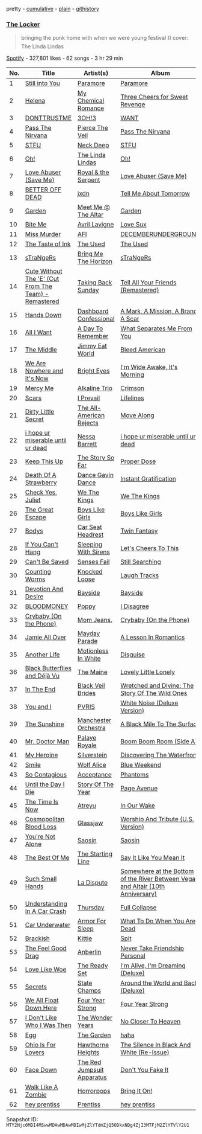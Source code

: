 pretty - [cumulative](/playlists/cumulative/37i9dQZF1DWYmDNATMglFU.md) - [plain](/playlists/plain/37i9dQZF1DWYmDNATMglFU) - [githistory](https://github.githistory.xyz/mackorone/spotify-playlist-archive/blob/main/playlists/plain/37i9dQZF1DWYmDNATMglFU)

### [The Locker](https://open.spotify.com/playlist/37i9dQZF1DWYmDNATMglFU)

> bringing the punk home with when we were young festival ⛓ cover: The Linda Lindas

[Spotify](https://open.spotify.com/user/spotify) - 327,801 likes - 62 songs - 3 hr 29 min

| No. | Title | Artist(s) | Album | Length |
|---|---|---|---|---|
| 1 | [Still into You](https://open.spotify.com/track/1yjY7rpaAQvKwpdUliHx0d) | [Paramore](https://open.spotify.com/artist/74XFHRwlV6OrjEM0A2NCMF) | [Paramore](https://open.spotify.com/album/4sgYpkIASM1jVlNC8Wp9oF) | 3:36 |
| 2 | [Helena](https://open.spotify.com/track/5dTHtzHFPyi8TlTtzoz1J9) | [My Chemical Romance](https://open.spotify.com/artist/7FBcuc1gsnv6Y1nwFtNRCb) | [Three Cheers for Sweet Revenge](https://open.spotify.com/album/3DuiGV3J09SUhvp8gqNx8h) | 3:24 |
| 3 | [DONTTRUSTME](https://open.spotify.com/track/5jzX4dWVQeBTtfBaXnMRt5) | [3OH!3](https://open.spotify.com/artist/0FWzNDaEu9jdgcYTbcOa4F) | [WANT](https://open.spotify.com/album/6MSOHtUiG49Grd7BdZrRUm) | 3:12 |
| 4 | [Pass The Nirvana](https://open.spotify.com/track/5SDhI2jKg0S5fzEEqPCHiV) | [Pierce The Veil](https://open.spotify.com/artist/4iJLPqClelZOBCBifm8Fzv) | [Pass The Nirvana](https://open.spotify.com/album/50eq5hUKnqB9e51D9GSmKs) | 3:17 |
| 5 | [STFU](https://open.spotify.com/track/3kUOyI09uhyv2hqKgj2o39) | [Neck Deep](https://open.spotify.com/artist/2TM0qnbJH4QPhGMCdPt7fH) | [STFU](https://open.spotify.com/album/0NYz1EimESo3xgx3KMkknf) | 2:52 |
| 6 | [Oh!](https://open.spotify.com/track/4e72LGraX8sW5iztJvS5fo) | [The Linda Lindas](https://open.spotify.com/artist/13dTrWNNrnZ3AkgNyQNKP5) | [Oh!](https://open.spotify.com/album/13YVOGugpbcH7MZCwDEWnE) | 2:35 |
| 7 | [Love Abuser \(Save Me\)](https://open.spotify.com/track/1ePGHhSQ9jkLrB21899YOa) | [Royal & the Serpent](https://open.spotify.com/artist/64EHXDoln95lnccszdPum0) | [Love Abuser \(Save Me\)](https://open.spotify.com/album/1IRo3trf091j4jolkiRD5J) | 3:07 |
| 8 | [BETTER OFF DEAD](https://open.spotify.com/track/7MPxEoT36YBCDbrk3ng85S) | [jxdn](https://open.spotify.com/artist/6Y64EaNqpqcZYTgs4c76gF) | [Tell Me About Tomorrow](https://open.spotify.com/album/11xZPFzFKdaLz2BTS1d48T) | 2:35 |
| 9 | [Garden](https://open.spotify.com/track/00JfiKSB2Ne3dWu6EGcec9) | [Meet Me @ The Altar](https://open.spotify.com/artist/4bzfsZhaLW6VWHLh1sqcrK) | [Garden](https://open.spotify.com/album/7z7oHIPniqVIRGhU5AiI1a) | 3:40 |
| 10 | [Bite Me](https://open.spotify.com/track/6dfwRetlyLPBoQzdufbOWj) | [Avril Lavigne](https://open.spotify.com/artist/0p4nmQO2msCgU4IF37Wi3j) | [Love Sux](https://open.spotify.com/album/5pkQpJAHxy9BzwA7E1UWxF) | 2:39 |
| 11 | [Miss Murder](https://open.spotify.com/track/0Ti2dlF2xLjXblvdU5fCxM) | [AFI](https://open.spotify.com/artist/19I4tYiChJoxEO5EuviXpz) | [DECEMBERUNDERGROUND](https://open.spotify.com/album/1XcA7EEpVRg3FpVbhWu9JV) | 3:26 |
| 12 | [The Taste of Ink](https://open.spotify.com/track/5jZ1Z2GFTf2gwmFc3qiUxs) | [The Used](https://open.spotify.com/artist/55VydwMyCuGcavwPuhutPL) | [The Used](https://open.spotify.com/album/57d5dFo7oN2yUyGfSKPrRv) | 3:28 |
| 13 | [sTraNgeRs](https://open.spotify.com/track/5fpq1wF8xa5tSSlcKHdmGQ) | [Bring Me The Horizon](https://open.spotify.com/artist/1Ffb6ejR6Fe5IamqA5oRUF) | [sTraNgeRs](https://open.spotify.com/album/55LIhZNcBHzrjNZ89I0IRc) | 3:15 |
| 14 | [Cute Without The 'E' \(Cut From The Team\) \- Remastered](https://open.spotify.com/track/6OyKBwLzq4h15XmxeWf5n4) | [Taking Back Sunday](https://open.spotify.com/artist/24XtlMhEMNdi822vi0MhY1) | [Tell All Your Friends \(Remastered\)](https://open.spotify.com/album/0gBSoXYKsE3HHZNbgMPnEg) | 3:32 |
| 15 | [Hands Down](https://open.spotify.com/track/6yVSp9H2STyLeOs7pjy2w4) | [Dashboard Confessional](https://open.spotify.com/artist/4ERtgeBbWRkFzIz6LaFCeY) | [A Mark, A Mission, A Brand, A Scar](https://open.spotify.com/album/3I4DmkyMBifLVwrCT3eQ82) | 3:06 |
| 16 | [All I Want](https://open.spotify.com/track/4JsDHMv5PVO8N07DbDq33r) | [A Day To Remember](https://open.spotify.com/artist/4NiJW4q9ichVqL1aUsgGAN) | [What Separates Me From You](https://open.spotify.com/album/6I2SUr0MolRUiDEcZAbSWm) | 3:22 |
| 17 | [The Middle](https://open.spotify.com/track/6GG73Jik4jUlQCkKg9JuGO) | [Jimmy Eat World](https://open.spotify.com/artist/3Ayl7mCk0nScecqOzvNp6s) | [Bleed American](https://open.spotify.com/album/0UJhhj5bn5AGAjryFnhueP) | 2:45 |
| 18 | [We Are Nowhere and It's Now](https://open.spotify.com/track/4RzgwNEhL2TxgK0RVmCRPf) | [Bright Eyes](https://open.spotify.com/artist/5o206eFLx38glA2bb4zqIU) | [I'm Wide Awake, It's Morning](https://open.spotify.com/album/6MwSuZphL6GmuSVIYUGUF7) | 4:12 |
| 19 | [Mercy Me](https://open.spotify.com/track/2YrB3vM3H7TcXZ0rAq4X8Y) | [Alkaline Trio](https://open.spotify.com/artist/1aEYCT7t18aM3VvM6y8oVR) | [Crimson](https://open.spotify.com/album/1nbbNU8TtGkPtYlLpmP1ZY) | 2:49 |
| 20 | [Scars](https://open.spotify.com/track/6WaYiQUPel70HUaCZj5eND) | [I Prevail](https://open.spotify.com/artist/3Uobr6LgQpBbk6k4QGAb3V) | [Lifelines](https://open.spotify.com/album/1GpxP0nEqmQoQimVAp8bAZ) | 3:49 |
| 21 | [Dirty Little Secret](https://open.spotify.com/track/5ZdzNVOmCSp5HFLk0EgvJS) | [The All\-American Rejects](https://open.spotify.com/artist/3vAaWhdBR38Q02ohXqaNHT) | [Move Along](https://open.spotify.com/album/03kOqFjrxiwkgvj2ExN6ii) | 3:13 |
| 22 | [i hope ur miserable until ur dead](https://open.spotify.com/track/4ka1FkKAMde6dQAFFMXKac) | [Nessa Barrett](https://open.spotify.com/artist/7pwufEBGfggjoI8twqlsmQ) | [i hope ur miserable until ur dead](https://open.spotify.com/album/3dv1xXXFHlv3WNSNsSZ93d) | 2:57 |
| 23 | [Keep This Up](https://open.spotify.com/track/0hsCfXTwB1QhJDpLmf1Q8U) | [The Story So Far](https://open.spotify.com/artist/6meTcQ79DrfkIuSLPZkpBg) | [Proper Dose](https://open.spotify.com/album/2go3nVQ6oxBB5UERsGUUz0) | 2:26 |
| 24 | [Death Of A Strawberry](https://open.spotify.com/track/0ZcQUwVyXgpUepJsvgOYgk) | [Dance Gavin Dance](https://open.spotify.com/artist/6guC9FqvlVboSKTI77NG2k) | [Instant Gratification](https://open.spotify.com/album/75Z98z7kl42oWcT0UvtO6e) | 4:10 |
| 25 | [Check Yes, Juliet](https://open.spotify.com/track/0wVluBsVAVzBKrqspuCcwR) | [We The Kings](https://open.spotify.com/artist/3ao3jf5d70Tf4fPh2bnXVl) | [We The Kings](https://open.spotify.com/album/5kykHij9W4lQ4fFEfIo7BB) | 3:40 |
| 26 | [The Great Escape](https://open.spotify.com/track/56Tl3UgyZTqfZtvFNS31wm) | [Boys Like Girls](https://open.spotify.com/artist/0vWCyXMrrvMlCcepuOJaGI) | [Boys Like Girls](https://open.spotify.com/album/47ttGApwQx3iAWz8tFFnNj) | 3:26 |
| 27 | [Bodys](https://open.spotify.com/track/1Pbs2eCcX9p2onaAvMYvhk) | [Car Seat Headrest](https://open.spotify.com/artist/5PbpKlxQE0Ktl5lcNABoFf) | [Twin Fantasy](https://open.spotify.com/album/6gDtROOIYa6OQxwhDNkDRM) | 6:46 |
| 28 | [If You Can't Hang](https://open.spotify.com/track/3ouugfdFz6exFXUxu7wRvD) | [Sleeping With Sirens](https://open.spotify.com/artist/3N8Hy6xQnQv1F1XCiyGQqA) | [Let's Cheers To This](https://open.spotify.com/album/4TuNgoALZ10zEOHgfkxs8T) | 4:10 |
| 29 | [Can't Be Saved](https://open.spotify.com/track/63k8KXOgawK2cNtvm2ZW8y) | [Senses Fail](https://open.spotify.com/artist/591yCCsZCLXvaJ0Rg38vLZ) | [Still Searching](https://open.spotify.com/album/76avO7AfsTAMe4dvVV3Wwj) | 3:07 |
| 30 | [Counting Worms](https://open.spotify.com/track/6QjmnLmLqwjJzHSDCRTACU) | [Knocked Loose](https://open.spotify.com/artist/4qrHkx5cgWIslciLXUMrYw) | [Laugh Tracks](https://open.spotify.com/album/1WDAhs6x27Am5mXxl2PL4s) | 1:11 |
| 31 | [Devotion And Desire](https://open.spotify.com/track/27O9FuS1UIm6ZyLplgLQAH) | [Bayside](https://open.spotify.com/artist/51J0q8S7W3kIEYHQi3EPqk) | [Bayside](https://open.spotify.com/album/2QtIreQj0XrhypG6U5H4o5) | 3:29 |
| 32 | [BLOODMONEY](https://open.spotify.com/track/6QPOr9B8aEquK1nGwG9Yj6) | [Poppy](https://open.spotify.com/artist/5mlbvTfWUOfDrUIK6dkNzv) | [I Disagree](https://open.spotify.com/album/4LgpVx8efQT7SRXGRq5Tze) | 3:02 |
| 33 | [Crybaby \(On the Phone\)](https://open.spotify.com/track/17m7xzxMBWXLa6eyf3gsag) | [Mom Jeans.](https://open.spotify.com/artist/6PsktPFR0UZptKdSqmlS5h) | [Crybaby \(On the Phone\)](https://open.spotify.com/album/70R0bzjqP8a4yKUjg4ISdn) | 2:23 |
| 34 | [Jamie All Over](https://open.spotify.com/track/05qCCJQJiOwvPQBb7akf1R) | [Mayday Parade](https://open.spotify.com/artist/3WfJ1OtrWI7RViX9DMyEGy) | [A Lesson In Romantics](https://open.spotify.com/album/0UtenXp3qVbWedKEaNRAp9) | 3:36 |
| 35 | [Another Life](https://open.spotify.com/track/0YZEYxd1oiqZRFhnnmTKKi) | [Motionless In White](https://open.spotify.com/artist/6MwPCCR936cYfM1dLsGVnl) | [Disguise](https://open.spotify.com/album/4JECM4NZhtpjDX4JbYkh00) | 3:25 |
| 36 | [Black Butterflies and Déjà Vu](https://open.spotify.com/track/6QZ8h3RqIgTRTo3hfaqryx) | [The Maine](https://open.spotify.com/artist/4o0pNHbyj36LPvukNqEug0) | [Lovely Little Lonely](https://open.spotify.com/album/2jStuYeaRty1cwxjoxfo9K) | 3:23 |
| 37 | [In The End](https://open.spotify.com/track/1RTYixE1DD3g3upEpmCJpa) | [Black Veil Brides](https://open.spotify.com/artist/6O7MpKrY91vlCd4Osi6XKs) | [Wretched and Divine: The Story Of The Wild Ones](https://open.spotify.com/album/0wcIOEo1iicfaxxCRgULOO) | 3:48 |
| 38 | [You and I](https://open.spotify.com/track/4xJWfVNC52PSK5ObyOKQsw) | [PVRIS](https://open.spotify.com/artist/6oFs3qk4VepIVFdoD4jmsy) | [White Noise \(Deluxe Version\)](https://open.spotify.com/album/7za8qVGR3wUEJ01pLFcnPB) | 4:30 |
| 39 | [The Sunshine](https://open.spotify.com/track/63k361zOGEhmvgzBdzzSGP) | [Manchester Orchestra](https://open.spotify.com/artist/5wFXmYsg3KFJ8BDsQudJ4f) | [A Black Mile To The Surface](https://open.spotify.com/album/4hruYceqit29o6m4arpAql) | 1:57 |
| 40 | [Mr\. Doctor Man](https://open.spotify.com/track/1yIMrzF45Ven2FzPFAr0Gg) | [Palaye Royale](https://open.spotify.com/artist/0hAd6zwEgt9ILuMDY1prcI) | [Boom Boom Room \(Side A\)](https://open.spotify.com/album/3N9J3rnfoDQmYLHTcRm1VB) | 4:04 |
| 41 | [My Heroine](https://open.spotify.com/track/6NDoBIaqTHdcudaR8RDJNw) | [Silverstein](https://open.spotify.com/artist/1Tsag5J854qxeOo2apszug) | [Discovering The Waterfront](https://open.spotify.com/album/6j7O6N9Tp2Tac9hkEpt0zZ) | 3:27 |
| 42 | [Smile](https://open.spotify.com/track/0wQKKPy050lguUxlKvHIi5) | [Wolf Alice](https://open.spotify.com/artist/3btzEQD6sugImIHPMRgkwV) | [Blue Weekend](https://open.spotify.com/album/1VCTWaze9kuY5IDlbtR5p0) | 3:16 |
| 43 | [So Contagious](https://open.spotify.com/track/3Nnm4EROP8wEnMpcmapvLR) | [Acceptance](https://open.spotify.com/artist/4zCbNayYzorqdzd9mPrghW) | [Phantoms](https://open.spotify.com/album/4TV5UrWG9ZnI6FxSawplwM) | 3:04 |
| 44 | [Until the Day I Die](https://open.spotify.com/track/0DKNNR9iDjwfCEpMiFXMJq) | [Story Of The Year](https://open.spotify.com/artist/0KDuKk6YdEu3hR56HtXmxt) | [Page Avenue](https://open.spotify.com/album/4juejyEeCKFskkDA6zhIBW) | 3:55 |
| 45 | [The Time Is Now](https://open.spotify.com/track/4Q9uL0DWDcpCV1tE14xqnt) | [Atreyu](https://open.spotify.com/artist/3LkSiHbjqOHCKCqBfEZOTv) | [In Our Wake](https://open.spotify.com/album/2CzkXD7h92NTeWu8seWhjt) | 3:19 |
| 46 | [Cosmopolitan Blood Loss](https://open.spotify.com/track/4s85V8jg9bOfylFEaVLyqS) | [Glassjaw](https://open.spotify.com/artist/7nt6S4klYHg4I7Q4lTSmc0) | [Worship And Tribute \(U.S\. Version\)](https://open.spotify.com/album/0KeXHDwyfBUshx0c9AqjpT) | 3:03 |
| 47 | [You're Not Alone](https://open.spotify.com/track/7cITfGsdjGaTP0b5oiLL0z) | [Saosin](https://open.spotify.com/artist/1NUOfvAhA9AvsF1ISMkgHX) | [Saosin](https://open.spotify.com/album/2osTPStH5H7i4fMHS7eauR) | 3:58 |
| 48 | [The Best Of Me](https://open.spotify.com/track/1Up4RdOBpChNDytatxKDXP) | [The Starting Line](https://open.spotify.com/artist/3E3xrZtBU5ORqcmX78v5YZ) | [Say It Like You Mean It](https://open.spotify.com/album/72ogyoH8DeqTMLYhFwgVx6) | 4:18 |
| 49 | [Such Small Hands](https://open.spotify.com/track/0tksWgMFUovmWxDAnkebtO) | [La Dispute](https://open.spotify.com/artist/7lQKE6HaKQcCsgLRMhsh5W) | [Somewhere at the Bottom of the River Between Vega and Altair \(10th Anniversary\)](https://open.spotify.com/album/0pTuxkUN7yTGwoU00KRCan) | 1:35 |
| 50 | [Understanding In A Car Crash](https://open.spotify.com/track/3U5TzKrZP6sqiR43LQArV7) | [Thursday](https://open.spotify.com/artist/61awhbNK16ku1uQyXRsQj5) | [Full Collapse](https://open.spotify.com/album/5HMT2y9yUoPH7yYhnyIpQo) | 4:24 |
| 51 | [Car Underwater](https://open.spotify.com/track/4CilIy3dA3P9Tq2NFqKEOX) | [Armor For Sleep](https://open.spotify.com/artist/7eSbps3Uha3MMBNWhMYa2H) | [What To Do When You Are Dead](https://open.spotify.com/album/6kYEwpX4miUeuyPLyvq7lK) | 3:48 |
| 52 | [Brackish](https://open.spotify.com/track/6lqwRfIHYRiJ7M9xfLqcRx) | [Kittie](https://open.spotify.com/artist/0ImEDe9tW5n4pxHOK39zIc) | [Spit](https://open.spotify.com/album/1afkQWD3zQlhOQLRRdZrOu) | 3:09 |
| 53 | [The Feel Good Drag](https://open.spotify.com/track/5sTVykpRs4eiZKn96bZogj) | [Anberlin](https://open.spotify.com/artist/5v61OSg53KaQxGMpErkBNp) | [Never Take Friendship Personal](https://open.spotify.com/album/7F1dp39OljDwaJes2ruO0w) | 3:27 |
| 54 | [Love Like Woe](https://open.spotify.com/track/4XRZbiVdsA5qv6f6qP70lS) | [The Ready Set](https://open.spotify.com/artist/2eRJjYEaWyGZbOBGYFLBoC) | [I'm Alive, I'm Dreaming \(Deluxe\)](https://open.spotify.com/album/1c1J0ix7ZDtmAhxFE04T4k) | 3:20 |
| 55 | [Secrets](https://open.spotify.com/track/5DKlSWi2DY3uXuwfctcRKi) | [State Champs](https://open.spotify.com/artist/1qqdO7xMptucPDMopsOdkr) | [Around the World and Back \(Deluxe\)](https://open.spotify.com/album/1lLm5kIRG1acxB4DlEZTL8) | 3:44 |
| 56 | [We All Float Down Here](https://open.spotify.com/track/44RrOIa9ziCFW9YC6ndAUL) | [Four Year Strong](https://open.spotify.com/artist/0qqxspZOkbN00bu6DaRIrn) | [Four Year Strong](https://open.spotify.com/album/3vV8Tam4ubcWalQSGZWuC8) | 3:07 |
| 57 | [I Don't Like Who I Was Then](https://open.spotify.com/track/5xcw8szJQX5z7YKA25cWuL) | [The Wonder Years](https://open.spotify.com/artist/0nq64XZMWV1s7XHXIkdH7K) | [No Closer To Heaven](https://open.spotify.com/album/7akNjSf8E2pyvNUmo6equT) | 3:37 |
| 58 | [Egg](https://open.spotify.com/track/4Vie7AYSqfGHEP2uBh0ua5) | [The Garden](https://open.spotify.com/artist/4UVlSeEFDPmlkYKaRMRoOz) | [haha](https://open.spotify.com/album/2tH1S9Q2RUcLrOizMy9I1K) | 3:04 |
| 59 | [Ohio Is For Lovers](https://open.spotify.com/track/23DHUWJ7iEieNPMPKvjzBV) | [Hawthorne Heights](https://open.spotify.com/artist/126FigDBtqwS2YsOYMTPQe) | [The Silence In Black And White \(Re\-Issue\)](https://open.spotify.com/album/6ypfxw9fHuwow6dkcA4y1z) | 4:04 |
| 60 | [Face Down](https://open.spotify.com/track/4wzjNqjKAKDU82e8uMhzmr) | [The Red Jumpsuit Apparatus](https://open.spotify.com/artist/1SImpQO0GbjRgvlwCcCtFo) | [Don't You Fake It](https://open.spotify.com/album/6TyPSzd5rA2rQ9yLJJ1Gg2) | 3:12 |
| 61 | [Walk Like A Zombie](https://open.spotify.com/track/0F56U0Bvvjh0QcqG21USyO) | [Horrorpops](https://open.spotify.com/artist/7MvgOAoxA9ZgOxtRBYxLWJ) | [Bring It On!](https://open.spotify.com/album/3erS3yV4uzIgJlJgmQUVJQ) | 4:07 |
| 62 | [hey prentiss](https://open.spotify.com/track/2mIW33L1ycl9oqBAlkmO7l) | [Prentiss](https://open.spotify.com/artist/0uzKt8lgkTlxm4OUWiCX3H) | [hey prentiss](https://open.spotify.com/album/38KlL9hDNslKeFJ2A0pKXC) | 2:11 |

Snapshot ID: `MTY2Njc0MDI4MSwwMDAwMDAwMDIwMjZlYTdmZjQ5ODkxNDg4ZjI3MTFjM2ZlYTVlY2U1`
